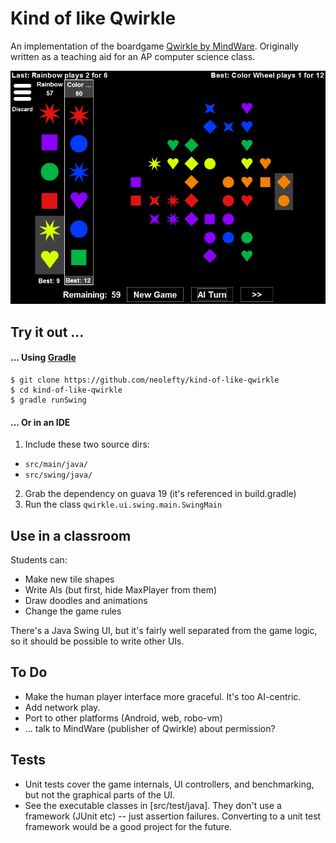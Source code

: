 # Kind of like Qwirkle

An implementation of the boardgame [Qwirkle by
MindWare](http://mindware.com/qwirkle-a2-32016.fltr).
Originally written as a teaching aid for an AP computer science class.

![Screenshot of play between Rainbow AIs](doc/typical-small.png)

## Try it out ...

#### ... Using [Gradle](http://gradle.org/)

    $ git clone https://github.com/neolefty/kind-of-like-qwirkle
    $ cd kind-of-like-qwirkle
    $ gradle runSwing

#### ... Or in an IDE

1. Include these two source dirs:
  * `src/main/java/`
  * `src/swing/java/`
2. Grab the dependency on guava 19 (it's referenced in build.gradle)
3. Run the class `qwirkle.ui.swing.main.SwingMain`

## Use in a classroom

Students can:

* Make new tile shapes
* Write AIs (but first, hide MaxPlayer from them)
* Draw doodles and animations
* Change the game rules

There's a Java Swing UI, but it's fairly well separated from the game
logic, so it should be possible to write other UIs.

## To Do

* Make the human player interface more graceful.
  It's too AI-centric.
* Add network play.
* Port to other platforms (Android, web, robo-vm)
* ... talk to MindWare (publisher of Qwirkle) about permission?

## Tests

* Unit tests cover the game internals, UI controllers, and benchmarking,
but not the graphical parts of the UI. 
* See the executable classes in [src/test/java]. They don't use a framework 
(JUnit etc) -- just assertion failures. Converting to a unit test 
framework would be a good project for the future.